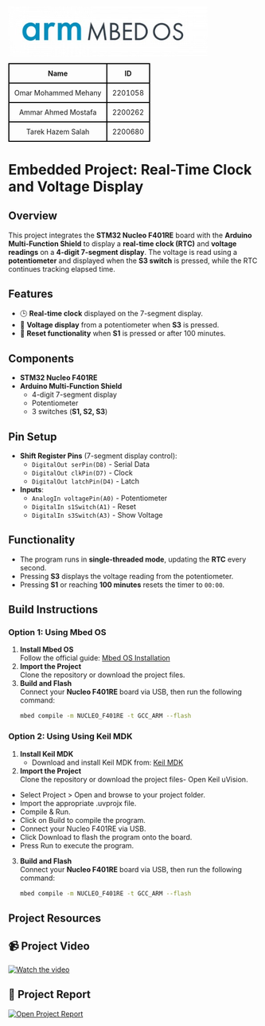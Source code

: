 <p>
  <img src="https://github.com/OmarMohammed299/Embedded-Project/blob/main/Video%20and%20Report/WhatsApp%20Image%202025-05-13%20at%2000.52.29_bc019460.jpg" alt="Download Icon" width="400" align="left"/>
</p>
<br clear="all"/>


<table style="width: 100%; text-align: center; border-collapse: collapse;">
  <tr>
    <th style="border: 2px solid black; padding: 10px;">Name</th>
    <th style="border: 2px solid black; padding: 10px;">ID</th>
  </tr>
  <tr>
    <td style="border: 2px solid black; padding: 10px;">Omar Mohammed Mehany</td>
    <td style="border: 2px solid black; padding: 10px;">2201058</td>
  </tr>
  <tr>
    <td style="border: 2px solid black; padding: 10px;">Ammar Ahmed Mostafa</td>
    <td style="border: 2px solid black; padding: 10px;">2200262</td>
  </tr>
<tr>
    <td style="border: 2px solid black; padding: 10px;">Tarek Hazem Salah</td>
    <td style="border: 2px solid black; padding: 10px;">2200680</td>
  </tr>

</table>




# Embedded Project: Real-Time Clock and Voltage Display

## Overview
This project integrates the **STM32 Nucleo F401RE** board with the **Arduino Multi-Function Shield** to display a **real-time clock (RTC)** and **voltage readings** on a **4-digit 7-segment display**. The voltage is read using a **potentiometer** and displayed when the **S3 switch** is pressed, while the RTC continues tracking elapsed time.

## Features
- 🕒 **Real-time clock** displayed on the 7-segment display.
- 🔋 **Voltage display** from a potentiometer when **S3** is pressed.
- 🔄 **Reset functionality** when **S1** is pressed or after 100 minutes.

## Components
- **STM32 Nucleo F401RE**
- **Arduino Multi-Function Shield**
  - 4-digit 7-segment display
  - Potentiometer
  - 3 switches (**S1, S2, S3**)

## Pin Setup
- **Shift Register Pins** (7-segment display control):
  - `DigitalOut serPin(D8)`  - Serial Data
  - `DigitalOut clkPin(D7)`  - Clock
  - `DigitalOut latchPin(D4)` - Latch
- **Inputs**:
  - `AnalogIn voltagePin(A0)`  - Potentiometer
  - `DigitalIn s1Switch(A1)`   - Reset
  - `DigitalIn s3Switch(A3)`   - Show Voltage

## Functionality
- The program runs in **single-threaded mode**, updating the **RTC** every second.
- Pressing **S3** displays the voltage reading from the potentiometer.
- Pressing **S1** or reaching **100 minutes** resets the timer to `00:00`.

## Build Instructions

### Option 1: Using **Mbed OS**
1. **Install Mbed OS**  
   Follow the official guide: [Mbed OS Installation](https://os.mbed.com/studio/)
2. **Import the Project**  
   Clone the repository or download the project files.
3. **Build and Flash**  
   Connect your **Nucleo F401RE** board via USB, then run the following command:
   ```bash
   mbed compile -m NUCLEO_F401RE -t GCC_ARM --flash

### Option 2: Using **Using Keil MDK**
1. **Install Keil MDK**  
   - Download and install Keil MDK from: [Keil MDK](https://www.keil.com/download/)
2. **Import the Project**  
   Clone the repository or download the project files- Open Keil uVision.
- Select Project > Open and browse to your project folder.
- Import the appropriate .uvprojx file.
- Compile & Run.
- Click on Build to compile the program.
- Connect your Nucleo F401RE via USB.
- Click Download to flash the program onto the board.
- Press Run to execute the program.
3. **Build and Flash**  
   Connect your **Nucleo F401RE** board via USB, then run the following command:
   ```bash
   mbed compile -m NUCLEO_F401RE -t GCC_ARM --flash

## Project Resources

<h2>📹 Project Video </h2>

<a href="https://drive.google.com/file/d/1xihj5X5wrXCdcJjtQfc0rjgoPRfWbtPO/view?usp=sharing">
  <img src="https://github.com/OmarMohammed299/Embedded-Project/blob/main/Video%20and%20Report/WhatsApp%20Image%202025-05-13%20at%2001.03.10_2032ee3c.jpg" alt="Watch the video" width="300"/>
</a>

<h2>📄 Project Report</h2>

<a href="https://github.com/OmarMohammed299/Embedded-Project/blob/main/Video%20and%20Report/Project%20Report.pdf">
  <img src="https://github.com/OmarMohammed299/Embedded-Project/blob/main/Video%20and%20Report/WhatsApp%20Image%202025-05-13%20at%2001.13.29_22d70351.jpg" alt="Open Project Report" width="300"/>
</a>


